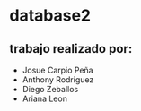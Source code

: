 # database2
## trabajo realizado por:
- Josue Carpio Peña 
- Anthony Rodriguez 
- Diego Zeballos
- Ariana Leon 
